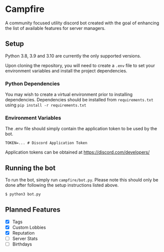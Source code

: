 # Campfire

A community focused utility discord bot created with the goal of enhancing the list of available features for server managers.

## Setup

Python 3.8, 3.9 and 3.10 are currently the only supported versions.

Upon cloning the repository, you will need to create a `.env` file to set your environment variables and install the project dependencies. 

### Python Dependencies

You may wish to create a virtual environment prior to installing dependencies. Dependencies should be installed from `requirements.txt` using `pip install -r requirements.txt`

### Environment Variables

The .env file should simply contain the application token to be used by the bot.

```
TOKEN=... # Discord Application Token
```

Application tokens can be obtained at https://discord.com/developers/

## Running the bot

To run the bot, simply run `campfire/bot.py`. Please note this should only be done after following the setup instructions listed above.

```bash
$ python3 bot.py
```

## Planned Features

- [x] Tags
- [x] Custom Lobbies
- [x] Reputation
- [ ] Server Stats
- [ ] Birthdays
